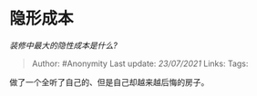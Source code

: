 # 隐形成本
*装修中最大的隐性成本是什么?*

> Author: #Anonymity
> Last update: *23/07/2021*
> Links:
> Tags:

做了一个全听了自己的、但是自己却越来越后悔的房子。

